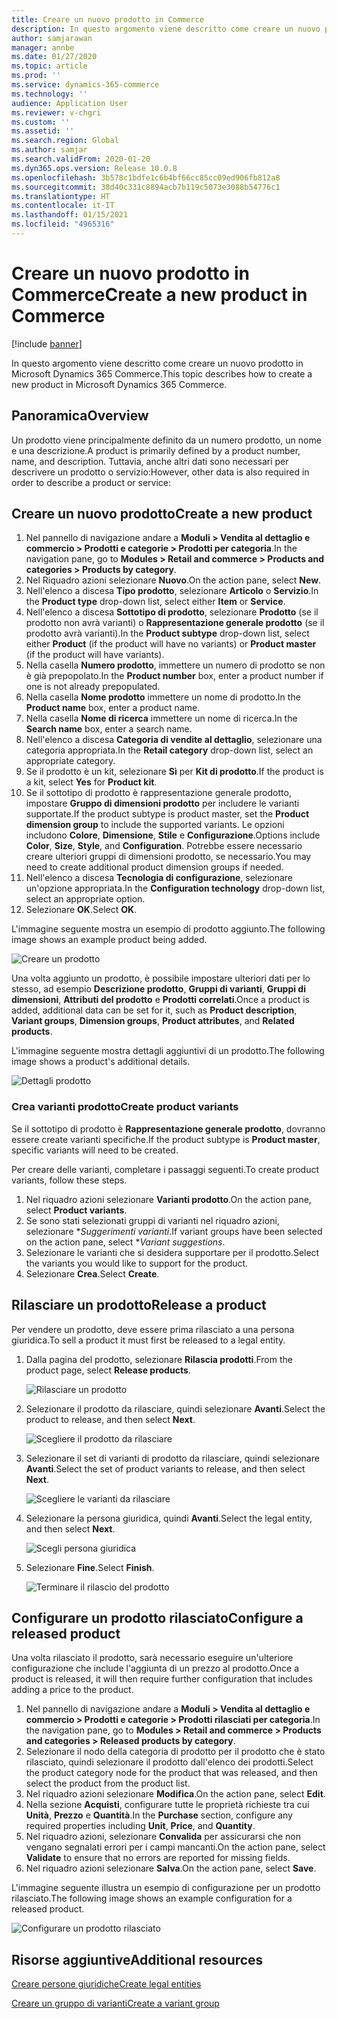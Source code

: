 ```yaml
---
title: Creare un nuovo prodotto in Commerce
description: In questo argomento viene descritto come creare un nuovo prodotto in Microsoft Dynamics 365 Commerce.
author: samjarawan
manager: annbe
ms.date: 01/27/2020
ms.topic: article
ms.prod: ''
ms.service: dynamics-365-commerce
ms.technology: ''
audience: Application User
ms.reviewer: v-chgri
ms.custom: ''
ms.assetid: ''
ms.search.region: Global
ms.author: samjar
ms.search.validFrom: 2020-01-20
ms.dyn365.ops.version: Release 10.0.8
ms.openlocfilehash: 3b578c1bdfe1c6b4bf66cc85cc09ed906fb812a8
ms.sourcegitcommit: 38d40c331c8894acb7b119c5073e3088b54776c1
ms.translationtype: HT
ms.contentlocale: it-IT
ms.lasthandoff: 01/15/2021
ms.locfileid: "4965316"
---
```

# <a name="create-a-new-product-in-commerce"></a><span data-ttu-id="81bb1-103">Creare un nuovo prodotto in Commerce</span><span class="sxs-lookup"><span data-stu-id="81bb1-103">Create a new product in Commerce</span></span>


[!include [banner](includes/banner.md)]

<span data-ttu-id="81bb1-104">In questo argomento viene descritto come creare un nuovo prodotto in Microsoft Dynamics 365 Commerce.</span><span class="sxs-lookup"><span data-stu-id="81bb1-104">This topic describes how to create a new product in Microsoft Dynamics 365 Commerce.</span></span>

## <a name="overview"></a><span data-ttu-id="81bb1-105">Panoramica</span><span class="sxs-lookup"><span data-stu-id="81bb1-105">Overview</span></span>

<span data-ttu-id="81bb1-106">Un prodotto viene principalmente definito da un numero prodotto, un nome e una descrizione.</span><span class="sxs-lookup"><span data-stu-id="81bb1-106">A product is primarily defined by a product number, name, and description.</span></span> <span data-ttu-id="81bb1-107">Tuttavia, anche altri dati sono necessari per descrivere un prodotto o servizio:</span><span class="sxs-lookup"><span data-stu-id="81bb1-107">However, other data is also required in order to describe a product or service:</span></span>

## <a name="create-a-new-product"></a><span data-ttu-id="81bb1-108">Creare un nuovo prodotto</span><span class="sxs-lookup"><span data-stu-id="81bb1-108">Create a new product</span></span>

1. <span data-ttu-id="81bb1-109">Nel pannello di navigazione andare a **Moduli \> Vendita al dettaglio e commercio \> Prodotti e categorie \> Prodotti per categoria**.</span><span class="sxs-lookup"><span data-stu-id="81bb1-109">In the navigation pane, go to **Modules \> Retail and commerce \> Products and categories \> Products by category**.</span></span>
1. <span data-ttu-id="81bb1-110">Nel Riquadro azioni selezionare **Nuovo**.</span><span class="sxs-lookup"><span data-stu-id="81bb1-110">On the action pane, select **New**.</span></span>
1. <span data-ttu-id="81bb1-111">Nell'elenco a discesa **Tipo prodotto**, selezionare **Articolo** o **Servizio**.</span><span class="sxs-lookup"><span data-stu-id="81bb1-111">In the **Product type** drop-down list, select either **Item** or **Service**.</span></span>
1. <span data-ttu-id="81bb1-112">Nell'elenco a discesa **Sottotipo di prodotto**, selezionare **Prodotto** (se il prodotto non avrà varianti) o **Rappresentazione generale prodotto** (se il prodotto avrà varianti).</span><span class="sxs-lookup"><span data-stu-id="81bb1-112">In the **Product subtype** drop-down list, select either **Product** (if the product will have no variants) or **Product master** (if the product will have variants).</span></span>
1. <span data-ttu-id="81bb1-113">Nella casella **Numero prodotto**, immettere un numero di prodotto se non è già prepopolato.</span><span class="sxs-lookup"><span data-stu-id="81bb1-113">In the **Product number** box, enter a product number if one is not already prepopulated.</span></span>
1. <span data-ttu-id="81bb1-114">Nella casella **Nome prodotto** immettere un nome di prodotto.</span><span class="sxs-lookup"><span data-stu-id="81bb1-114">In the **Product name** box, enter a product name.</span></span>
1. <span data-ttu-id="81bb1-115">Nella casella **Nome di ricerca** immettere un nome di ricerca.</span><span class="sxs-lookup"><span data-stu-id="81bb1-115">In the **Search name** box, enter a search name.</span></span>
1. <span data-ttu-id="81bb1-116">Nell'elenco a discesa **Categoria di vendite al dettaglio**, selezionare una categoria appropriata.</span><span class="sxs-lookup"><span data-stu-id="81bb1-116">In the **Retail category** drop-down list, select an appropriate category.</span></span>
1. <span data-ttu-id="81bb1-117">Se il prodotto è un kit, selezionare **Sì** per **Kit di prodotto**.</span><span class="sxs-lookup"><span data-stu-id="81bb1-117">If the product is a kit, select **Yes** for **Product kit**.</span></span>
1. <span data-ttu-id="81bb1-118">Se il sottotipo di prodotto è rappresentazione generale prodotto, impostare **Gruppo di dimensioni prodotto** per includere le varianti supportate.</span><span class="sxs-lookup"><span data-stu-id="81bb1-118">If the product subtype is product master, set the **Product dimension group** to include the supported variants.</span></span> <span data-ttu-id="81bb1-119">Le opzioni includono **Colore**, **Dimensione**, **Stile** e **Configurazione**.</span><span class="sxs-lookup"><span data-stu-id="81bb1-119">Options include **Color**, **Size**, **Style**, and **Configuration**.</span></span> <span data-ttu-id="81bb1-120">Potrebbe essere necessario creare ulteriori gruppi di dimensioni prodotto, se necessario.</span><span class="sxs-lookup"><span data-stu-id="81bb1-120">You may need to create additional product dimension groups if needed.</span></span>
1. <span data-ttu-id="81bb1-121">Nell'elenco a discesa **Tecnologia di configurazione**, selezionare un'opzione appropriata.</span><span class="sxs-lookup"><span data-stu-id="81bb1-121">In the **Configuration technology** drop-down list, select an appropriate option.</span></span>
1. <span data-ttu-id="81bb1-122">Selezionare **OK**.</span><span class="sxs-lookup"><span data-stu-id="81bb1-122">Select **OK**.</span></span>

<span data-ttu-id="81bb1-123">L'immagine seguente mostra un esempio di prodotto aggiunto.</span><span class="sxs-lookup"><span data-stu-id="81bb1-123">The following image shows an example product being added.</span></span>

![Creare un prodotto](media/create-new-product.png)

<span data-ttu-id="81bb1-125">Una volta aggiunto un prodotto, è possibile impostare ulteriori dati per lo stesso, ad esempio **Descrizione prodotto**, **Gruppi di varianti**, **Gruppi di dimensioni**, **Attributi del prodotto** e **Prodotti correlati**.</span><span class="sxs-lookup"><span data-stu-id="81bb1-125">Once a product is added, additional data can be set for it, such as **Product description**, **Variant groups**, **Dimension groups**, **Product attributes**, and **Related products**.</span></span>

<span data-ttu-id="81bb1-126">L'immagine seguente mostra dettagli aggiuntivi di un prodotto.</span><span class="sxs-lookup"><span data-stu-id="81bb1-126">The following image shows a product's additional details.</span></span>

![Dettagli prodotto](media/create-new-product-2.png)

### <a name="create-product-variants"></a><span data-ttu-id="81bb1-128">Crea varianti prodotto</span><span class="sxs-lookup"><span data-stu-id="81bb1-128">Create product variants</span></span>

<span data-ttu-id="81bb1-129">Se il sottotipo di prodotto è **Rappresentazione generale prodotto**, dovranno essere create varianti specifiche.</span><span class="sxs-lookup"><span data-stu-id="81bb1-129">If the product subtype is **Product master**, specific variants will need to be created.</span></span> 

<span data-ttu-id="81bb1-130">Per creare delle varianti, completare i passaggi seguenti.</span><span class="sxs-lookup"><span data-stu-id="81bb1-130">To create product variants, follow these steps.</span></span>

1. <span data-ttu-id="81bb1-131">Nel riquadro azioni selezionare **Varianti prodotto**.</span><span class="sxs-lookup"><span data-stu-id="81bb1-131">On the action pane, select **Product variants**.</span></span>
1. <span data-ttu-id="81bb1-132">Se sono stati selezionati gruppi di varianti nel riquadro azioni, selezionare \**Suggerimenti varianti*.</span><span class="sxs-lookup"><span data-stu-id="81bb1-132">If variant groups have been selected on the action pane, select \**Variant suggestions*.</span></span>
1. <span data-ttu-id="81bb1-133">Selezionare le varianti che si desidera supportare per il prodotto.</span><span class="sxs-lookup"><span data-stu-id="81bb1-133">Select the variants you would like to support for the product.</span></span>
1. <span data-ttu-id="81bb1-134">Selezionare **Crea**.</span><span class="sxs-lookup"><span data-stu-id="81bb1-134">Select **Create**.</span></span>

## <a name="release-a-product"></a><span data-ttu-id="81bb1-135">Rilasciare un prodotto</span><span class="sxs-lookup"><span data-stu-id="81bb1-135">Release a product</span></span>

<span data-ttu-id="81bb1-136">Per vendere un prodotto, deve essere prima rilasciato a una persona giuridica.</span><span class="sxs-lookup"><span data-stu-id="81bb1-136">To sell a product it must first be released to a legal entity.</span></span>

1. <span data-ttu-id="81bb1-137">Dalla pagina del prodotto, selezionare **Rilascia prodotti**.</span><span class="sxs-lookup"><span data-stu-id="81bb1-137">From the product page, select **Release products**.</span></span>

    ![Rilasciare un prodotto](media/create-new-product-3.png)

1. <span data-ttu-id="81bb1-139">Selezionare il prodotto da rilasciare, quindi selezionare **Avanti**.</span><span class="sxs-lookup"><span data-stu-id="81bb1-139">Select the product to release, and then select **Next**.</span></span>

    ![Scegliere il prodotto da rilasciare](media/create-new-product-4.png)

1. <span data-ttu-id="81bb1-141">Selezionare il set di varianti di prodotto da rilasciare, quindi selezionare **Avanti**.</span><span class="sxs-lookup"><span data-stu-id="81bb1-141">Select the set of product variants to release, and then select **Next**.</span></span>

    ![Scegliere le varianti da rilasciare](media/create-new-product-5.png)

1. <span data-ttu-id="81bb1-143">Selezionare la persona giuridica, quindi **Avanti**.</span><span class="sxs-lookup"><span data-stu-id="81bb1-143">Select the legal entity, and then select **Next**.</span></span>

    ![Scegli persona giuridica](media/create-new-product-6.png)

1. <span data-ttu-id="81bb1-145">Selezionare **Fine**.</span><span class="sxs-lookup"><span data-stu-id="81bb1-145">Select **Finish**.</span></span>

    ![Terminare il rilascio del prodotto](media/create-new-product-7.png)

## <a name="configure-a-released-product"></a><span data-ttu-id="81bb1-147">Configurare un prodotto rilasciato</span><span class="sxs-lookup"><span data-stu-id="81bb1-147">Configure a released product</span></span>

<span data-ttu-id="81bb1-148">Una volta rilasciato il prodotto, sarà necessario eseguire un'ulteriore configurazione che include l'aggiunta di un prezzo al prodotto.</span><span class="sxs-lookup"><span data-stu-id="81bb1-148">Once a product is released, it will then require further configuration that includes adding a price to the product.</span></span>

1. <span data-ttu-id="81bb1-149">Nel pannello di navigazione andare a **Moduli \> Vendita al dettaglio e commercio \> Prodotti e categorie \> Prodotti rilasciati per categoria**.</span><span class="sxs-lookup"><span data-stu-id="81bb1-149">In the navigation pane, go to **Modules \> Retail and commerce \> Products and categories \> Released products by category**.</span></span>
1. <span data-ttu-id="81bb1-150">Selezionare il nodo della categoria di prodotto per il prodotto che è stato rilasciato, quindi selezionare il prodotto dall'elenco dei prodotti.</span><span class="sxs-lookup"><span data-stu-id="81bb1-150">Select the product category node for the product that was released, and then select the product from the product list.</span></span>
1. <span data-ttu-id="81bb1-151">Nel riquadro azioni selezionare **Modifica**.</span><span class="sxs-lookup"><span data-stu-id="81bb1-151">On the action pane, select **Edit**.</span></span>
1. <span data-ttu-id="81bb1-152">Nella sezione **Acquisti**, configurare tutte le proprietà richieste tra cui **Unità**, **Prezzo** e **Quantità**.</span><span class="sxs-lookup"><span data-stu-id="81bb1-152">In the **Purchase** section, configure any required properties including **Unit**, **Price**,  and **Quantity**.</span></span>
1. <span data-ttu-id="81bb1-153">Nel riquadro azioni, selezionare **Convalida** per assicurarsi che non vengano segnalati errori per i campi mancanti.</span><span class="sxs-lookup"><span data-stu-id="81bb1-153">On the action pane, select **Validate** to ensure that no errors are reported for missing fields.</span></span>
1. <span data-ttu-id="81bb1-154">Nel riquadro azioni selezionare **Salva**.</span><span class="sxs-lookup"><span data-stu-id="81bb1-154">On the action pane, select **Save**.</span></span>

<span data-ttu-id="81bb1-155">L'immagine seguente illustra un esempio di configurazione per un prodotto rilasciato.</span><span class="sxs-lookup"><span data-stu-id="81bb1-155">The following image shows an example configuration for a released product.</span></span>

![Configurare un prodotto rilasciato](media/create-new-product-8.png)

## <a name="additional-resources"></a><span data-ttu-id="81bb1-157">Risorse aggiuntive</span><span class="sxs-lookup"><span data-stu-id="81bb1-157">Additional resources</span></span>

[<span data-ttu-id="81bb1-158">Creare persone giuridiche</span><span class="sxs-lookup"><span data-stu-id="81bb1-158">Create legal entities</span></span>](channels-legal-entities.md)

[<span data-ttu-id="81bb1-159">Creare un gruppo di varianti</span><span class="sxs-lookup"><span data-stu-id="81bb1-159">Create a variant group</span></span>](create-variant-group.md) 

